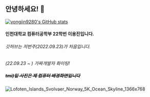 <!--
**yongjin9280/yongjin9280** is a ✨ _special_ ✨ repository because its `README.md` (this file) appears on your GitHub profile.
Here are some ideas to get you started:
- 🔭 I’m currently working on ...
- 🌱 I’m currently learning ...
- 👯 I’m looking to collaborate on ...
- 🤔 I’m looking for help with ...
- 💬 Ask me about ...
- 📫 How to reach me: ...
- 😄 Pronouns: ...
- ⚡ Fun fact: ...
-->



## 안녕하세요! 👋  
[![yongjin9280's GitHub stats](https://github-readme-stats.vercel.app/api?username=yongjin9280&show_icons=true&title_color=0047A0&text_color=000000&icon_color=CC303B&bg_color=EEEEEE&)](https://github.com/yongjin9280/yongjin9280 "뭔지 모르겠지만 일단 있는 stats입니다")  
#### 인천대학교 컴퓨터공학부 22학번 **이용진**입니다.

###### 깃허브는 저번주(2022.09.23)가 처음입니다.

_(22.09.23 ~ ) 가짜개발자 화이팅!_

##### ~~tmi)밑 사진은 제 컴퓨터 배경화면입니다~~
![Lofoten_Islands_Svolvaer_Norway_5K_Ocean_Skyline_1366x768](https://user-images.githubusercontent.com/85101273/191978818-4100ca3a-e429-4eff-b4fb-dbfdd511c320.jpg)

<!-- -->
